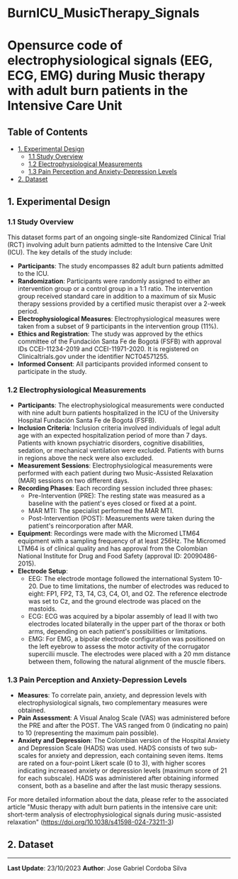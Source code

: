 # BurnICU_MusicTherapy_Signals

# Opensurce code of electrophysiological signals (EEG, ECG, EMG) during Music therapy with adult burn patients in the Intensive Care Unit

## Table of Contents

- [1. Experimental Design](#1-experimental-design)
  - [1.1 Study Overview](#11-study-overview)
  - [1.2 Electrophysiological Measurements](#12-electrophysiological-measurements)
  - [1.3 Pain Perception and Anxiety-Depression Levels](#13-pain-perception-and-anxiety-depression-levels)
- [2. Dataset](2-dataset)

## 1. Experimental Design

### 1.1 Study Overview

This dataset forms part of an ongoing single-site Randomized Clinical Trial (RCT) involving adult burn patients admitted to the Intensive Care Unit (ICU). The key details of the study include:

- **Participants**: The study encompasses 82 adult burn patients admitted to the ICU.
- **Randomization**: Participants were randomly assigned to either an intervention group or a control group in a 1:1 ratio. The intervention group received standard care in addition to a maximum of six Music therapy sessions provided by a certified music therapist over a 2-week period.
- **Electrophysiological Measures**: Electrophysiological measures were taken from a subset of 9 participants in the intervention group (11%).
- **Ethics and Registration**: The study was approved by the ethics committee of the Fundación Santa Fe de Bogotá (FSFB) with approval IDs CCEI-11234-2019 and CCEI-11971-2020. It is registered on Clinicaltrials.gov under the identifier NCT04571255.
- **Informed Consent**: All participants provided informed consent to participate in the study.

### 1.2 Electrophysiological Measurements

- **Participants**: The electrophysiological measurements were conducted with nine adult burn patients hospitalized in the ICU of the University Hospital Fundación Santa Fe de Bogotá (FSFB).
- **Inclusion Criteria**: Inclusion criteria involved individuals of legal adult age with an expected hospitalization period of more than 7 days. Patients with known psychiatric disorders, cognitive disabilities, sedation, or mechanical ventilation were excluded. Patients with burns in regions above the neck were also excluded.
- **Measurement Sessions**: Electrophysiological measurements were performed with each patient during two Music-Assisted Relaxation (MAR) sessions on two different days.
- **Recording Phases**: Each recording session included three phases:
  - Pre-Intervention (PRE): The resting state was measured as a baseline with the patient's eyes closed or fixed at a point.
  - MAR MTI: The specialist performed the MAR MTI.
  - Post-Intervention (POST): Measurements were taken during the patient's reincorporation after MAR.
- **Equipment**: Recordings were made with the Micromed LTM64 equipment with a sampling frequency of at least 256Hz. The Micromed LTM64 is of clinical quality and has approval from the Colombian National Institute for Drug and Food Safety (approval ID: 20090486-2015).
- **Electrode Setup**:
  - EEG: The electrode montage followed the international System 10-20. Due to time limitations, the number of electrodes was reduced to eight: FP1, FP2, T3, T4, C3, C4, O1, and O2. The reference electrode was set to Cz, and the ground electrode was placed on the mastoids.
  - ECG: ECG was acquired by a bipolar assembly of lead II with two electrodes located bilaterally in the upper part of the thorax or both arms, depending on each patient's possibilities or limitations.
  - EMG: For EMG, a bipolar electrode configuration was positioned on the left eyebrow to assess the motor activity of the corrugator supercilii muscle. The electrodes were placed with a 20 mm distance between them, following the natural alignment of the muscle fibers.

### 1.3 Pain Perception and Anxiety-Depression Levels

- **Measures**: To correlate pain, anxiety, and depression levels with electrophysiological signals, two complementary measures were obtained.
- **Pain Assessment**: A Visual Analog Scale (VAS) was administered before the PRE and after the POST. The VAS ranged from 0 (indicating no pain) to 10 (representing the maximum pain possible).
- **Anxiety and Depression**: The Colombian version of the Hospital Anxiety and Depression Scale (HADS) was used. HADS consists of two sub-scales for anxiety and depression, each containing seven items. Items are rated on a four-point Likert scale (0 to 3), with higher scores indicating increased anxiety or depression levels (maximum score of 21 for each subscale). HADS was administered after obtaining informed consent, both as a baseline and after the last music therapy sessions.

For more detailed information about the data, please refer to the associated article "Music therapy with adult burn patients in the intensive care unit: short-term analysis of electrophysiological signals during music-assisted relaxation" (https://doi.org/10.1038/s41598-024-73211-3)

## 2. Dataset
---

**Last Update**: 23/10/2023
**Author**: Jose Gabriel Cordoba Silva
